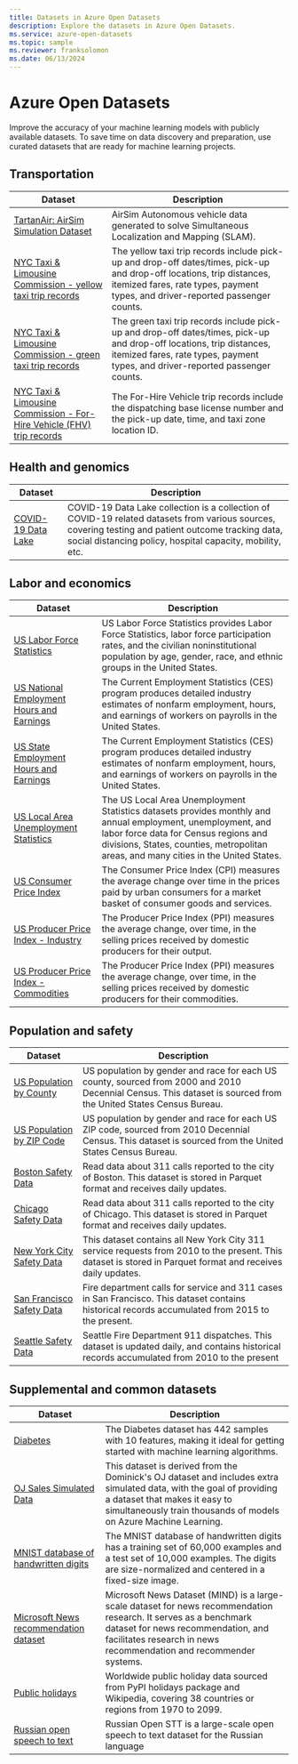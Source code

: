```yaml
---
title: Datasets in Azure Open Datasets
description: Explore the datasets in Azure Open Datasets.
ms.service: azure-open-datasets
ms.topic: sample
ms.reviewer: franksolomon
ms.date: 06/13/2024
---
```

# Azure Open Datasets

Improve the accuracy of your machine learning models with publicly available datasets. To save time on data discovery and preparation, use curated datasets that are ready for machine learning projects.

## Transportation

| Dataset | Description |
|--|--|
| [TartanAir: AirSim Simulation Dataset](dataset-tartanair-simulation.md) | AirSim Autonomous vehicle data generated to solve Simultaneous Localization and Mapping (SLAM). |
| [NYC Taxi & Limousine Commission - yellow taxi trip records](dataset-taxi-yellow.md) | The yellow taxi trip records include pick-up and drop-off dates/times, pick-up and drop-off locations, trip distances, itemized fares, rate types, payment types, and driver-reported passenger counts. |
| [NYC Taxi & Limousine Commission - green taxi trip records](dataset-taxi-green.md) | The green taxi trip records include pick-up and drop-off dates/times, pick-up and drop-off locations, trip distances, itemized fares, rate types, payment types, and driver-reported passenger counts. |
| [NYC Taxi & Limousine Commission - For-Hire Vehicle (FHV) trip records](dataset-taxi-for-hire-vehicle.md) | The For-Hire Vehicle trip records include the dispatching base license number and the pick-up date, time, and taxi zone location ID. |

## Health and genomics

| Dataset | Description |
|--|--|
| [COVID-19 Data Lake](dataset-covid-19-data-lake.md) | COVID-19 Data Lake collection is a collection of COVID-19 related datasets from various sources, covering testing and patient outcome tracking data, social distancing policy, hospital capacity, mobility, etc. |


## Labor and economics

| Dataset | Description |
|--|--|
| [US Labor Force Statistics](dataset-us-labor-force.md) | US Labor Force Statistics provides Labor Force Statistics, labor force participation rates, and the civilian noninstitutional population by age, gender, race, and ethnic groups in the United States. |
| [US National Employment Hours and Earnings](dataset-us-national-employment-earnings.md) | The Current Employment Statistics (CES) program produces detailed industry estimates of nonfarm employment, hours, and earnings of workers on payrolls in the United States. |
| [US State Employment Hours and Earnings](dataset-us-state-employment-earnings.md) | The Current Employment Statistics (CES) program produces detailed industry estimates of nonfarm employment, hours, and earnings of workers on payrolls in the United States. |
| [US Local Area Unemployment Statistics](dataset-us-local-unemployment.md) | The US Local Area Unemployment Statistics datasets provides monthly and annual employment, unemployment, and labor force data for Census regions and divisions, States, counties, metropolitan areas, and many cities in the United States. |
| [US Consumer Price Index](dataset-us-consumer-price-index.md) | The Consumer Price Index (CPI) measures the average change over time in the prices paid by urban consumers for a market basket of consumer goods and services. |
| [US Producer Price Index - Industry](dataset-us-producer-price-index-industry.md) | The Producer Price Index (PPI) measures the average change, over time, in the selling prices received by domestic producers for their output. |
| [US Producer Price Index - Commodities](dataset-us-producer-price-index-commodities.md) | The Producer Price Index (PPI) measures the average change, over time, in the selling prices received by domestic producers for their commodities. |

## Population and safety

| Dataset | Description |
|--|--|
| [US Population by County](dataset-us-population-county.md) | US population by gender and race for each US county, sourced from 2000 and 2010 Decennial Census. This dataset is sourced from the United States Census Bureau. |
| [US Population by ZIP Code](dataset-us-population-zip.md) | US population by gender and race for each US ZIP code, sourced from 2010 Decennial Census. This dataset is sourced from the United States Census Bureau. |
| [Boston Safety Data](dataset-boston-safety.md) | Read data about 311 calls reported to the city of Boston. This dataset is stored in Parquet format and receives daily updates. |
| [Chicago Safety Data](dataset-chicago-safety.md) | Read data about 311 calls reported to the city of Chicago. This dataset is stored in Parquet format and receives daily updates. |
| [New York City Safety Data](dataset-new-york-city-safety.md) | This dataset contains all New York City 311 service requests from 2010 to the present. This dataset is stored in Parquet format and receives daily updates. |
| [San Francisco Safety Data](dataset-san-francisco-safety.md) | Fire department calls for service and 311 cases in San Francisco. This dataset contains historical records accumulated from 2015 to the present. |
| [Seattle Safety Data](dataset-seattle-safety.md) | Seattle Fire Department 911 dispatches. This dataset is updated daily, and contains historical records accumulated from 2010 to the present |

## Supplemental and common datasets

| Dataset | Description |
|--|--|
| [Diabetes](dataset-diabetes.md) | The Diabetes dataset has 442 samples with 10 features, making it ideal for getting started with machine learning algorithms. |
| [OJ Sales Simulated Data](dataset-oj-sales-simulated.md) | This dataset is derived from the Dominick's OJ dataset and includes extra simulated data, with the goal of providing a dataset that makes it easy to simultaneously train thousands of models on Azure Machine Learning. |
| [MNIST database of handwritten digits](dataset-mnist.md) | The MNIST database of handwritten digits has a training set of 60,000 examples and a test set of 10,000 examples. The digits are size-normalized and centered in a fixed-size image. |
| [Microsoft News recommendation dataset](dataset-microsoft-news.md) | Microsoft News Dataset (MIND) is a large-scale dataset for news recommendation research. It serves as a benchmark dataset for news recommendation, and facilitates research in news recommendation and recommender systems. |
| [Public holidays](dataset-public-holidays.md) | Worldwide public holiday data sourced from PyPI holidays package and Wikipedia, covering 38 countries or regions from 1970 to 2099. |
| [Russian open speech to text](dataset-open-speech-text.md) | Russian Open STT is a large-scale open speech to text dataset for the Russian language |